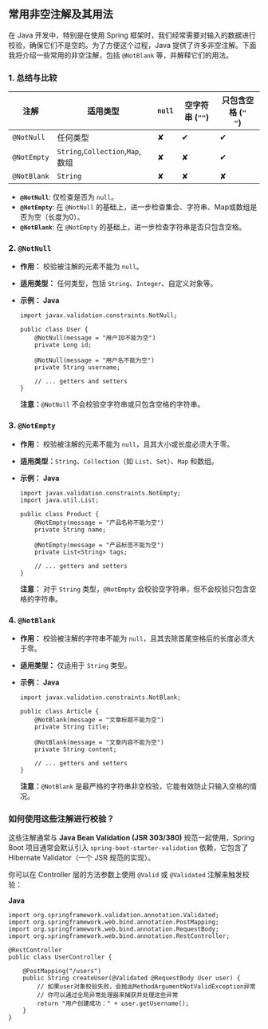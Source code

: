 ## 常用非空注解及其用法

在 Java 开发中，特别是在使用 Spring 框架时，我们经常需要对输入的数据进行校验，确保它们不是空的。为了方便这个过程，Java 提供了许多非空注解。下面我将介绍一些常用的非空注解，包括 `@NotBlank` 等，并解释它们的用法。

### 1. 总结与比较

| 注解            | 适用类型                                      | `null` | 空字符串 (`""`) | 只包含空格 (`"   "`) |
| ----------------- | ----------------------------------------------- | ------------ | --------------------- | -------------------------- |
| `@NotNull`  | 任何类型                                      | ✘         | ✔                  | ✔                       |
| `@NotEmpty` | `String`,`Collection`,`Map`, 数组 | ✘         | ✘                  | ✔                       |
| `@NotBlank` | `String`                                  | ✘         | ✘                  | ✘                       |

* **`@NotNull`**: 仅检查是否为 `null`。
* **`@NotEmpty`**: 在 `@NotNull` 的基础上，进一步检查集合、字符串、Map或数组是否为空（长度为0）。
* **`@NotBlank`**: 在 `@NotEmpty` 的基础上，进一步检查字符串是否只包含空格。

### 2. `@NotNull`

* **作用：** 校验被注解的元素不能为 `null`。
* **适用类型：** 任何类型，包括 `String`、`Integer`、自定义对象等。
* **示例：**
  **Java**
  
  ```
  import javax.validation.constraints.NotNull;
  
  public class User {
      @NotNull(message = "用户ID不能为空")
      private Long id;
  
      @NotNull(message = "用户名不能为空")
      private String username;
  
      // ... getters and setters
  }
  ```
  
  **注意：**`@NotNull` 不会校验空字符串或只包含空格的字符串。

### 3. `@NotEmpty`

* **作用：** 校验被注解的元素不能为 `null`，且其大小或长度必须大于零。
* **适用类型：**`String`、`Collection`（如 `List`、`Set`）、`Map` 和数组。
* **示例：**
  **Java**
  
  ```
  import javax.validation.constraints.NotEmpty;
  import java.util.List;
  
  public class Product {
      @NotEmpty(message = "产品名称不能为空")
      private String name;
  
      @NotEmpty(message = "产品标签不能为空")
      private List<String> tags;
  
      // ... getters and setters
  }
  ```
  
  **注意：** 对于 `String` 类型，`@NotEmpty` 会校验空字符串，但不会校验只包含空格的字符串。

### 4. `@NotBlank`

* **作用：** 校验被注解的字符串不能为 `null`，且其去除首尾空格后的长度必须大于零。
* **适用类型：** 仅适用于 `String` 类型。
* **示例：**
  **Java**
  
  ```
  import javax.validation.constraints.NotBlank;
  
  public class Article {
      @NotBlank(message = "文章标题不能为空")
      private String title;
  
      @NotBlank(message = "文章内容不能为空")
      private String content;
  
      // ... getters and setters
  }
  ```
  
  **注意：**`@NotBlank` 是最严格的字符串非空校验，它能有效防止只输入空格的情况。



### 如何使用这些注解进行校验？

这些注解通常与 **Java Bean Validation (JSR 303/380)** 规范一起使用，Spring Boot 项目通常会默认引入 `spring-boot-starter-validation` 依赖，它包含了 Hibernate Validator（一个 JSR 规范的实现）。

你可以在 Controller 层的方法参数上使用 `@Valid` 或 `@Validated` 注解来触发校验：

**Java**

```
import org.springframework.validation.annotation.Validated;
import org.springframework.web.bind.annotation.PostMapping;
import org.springframework.web.bind.annotation.RequestBody;
import org.springframework.web.bind.annotation.RestController;

@RestController
public class UserController {

    @PostMapping("/users")
    public String createUser(@Validated @RequestBody User user) {
        // 如果user对象校验失败，会抛出MethodArgumentNotValidException异常
        // 你可以通过全局异常处理器来捕获并处理这些异常
        return "用户创建成功：" + user.getUsername();
    }
}
```

